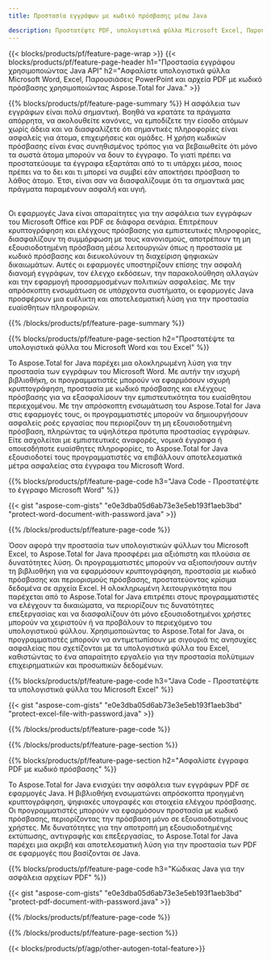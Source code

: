 ```yaml
---
title: Προστασία εγγράφων με κωδικό πρόσβασης μέσω Java 

description: Προστατέψτε PDF, υπολογιστικά φύλλα Microsoft Excel, Παρουσιάσεις PowerPoint και έγγραφα Word μέσω της εφαρμογής σας Java. Εφαρμόστε τον κωδικό πρόσβασης με ευκολία.
---
```


{{< blocks/products/pf/feature-page-wrap >}}
{{< blocks/products/pf/feature-page-header h1="Προστασία εγγράφου χρησιμοποιώντας Java API" h2="Ασφαλίστε υπολογιστικά φύλλα Microsoft Word, Excel, Παρουσιάσεις PowerPoint και αρχεία PDF με κωδικό πρόσβασης χρησιμοποιώντας Aspose.Total for Java." >}}

{{% blocks/products/pf/feature-page-summary %}}
Η ασφάλεια των εγγράφων είναι πολύ σημαντική. Βοηθά να κρατάτε τα πράγματα απόρρητα, να ακολουθείτε κανόνες, να εμποδίζετε την είσοδο ατόμων χωρίς άδεια και να διασφαλίζετε ότι σημαντικές πληροφορίες είναι ασφαλείς για άτομα, επιχειρήσεις και ομάδες. Η χρήση κωδικών πρόσβασης είναι ένας συνηθισμένος τρόπος για να βεβαιωθείτε ότι μόνο τα σωστά άτομα μπορούν να δουν το έγγραφο. Το γιατί πρέπει να προστατεύουμε τα έγγραφα εξαρτάται από το τι υπάρχει μέσα, ποιος πρέπει να το δει και τι μπορεί να συμβεί εάν αποκτήσει πρόσβαση το λάθος άτομο. Έτσι, είναι σαν να διασφαλίζουμε ότι τα σημαντικά μας πράγματα παραμένουν ασφαλή και υγιή. <br /><br />

Οι εφαρμογές Java είναι απαραίτητες για την ασφάλεια των εγγράφων του Microsoft Office και PDF σε διάφορα σενάρια. Επιτρέπουν κρυπτογράφηση και ελέγχους πρόσβασης για εμπιστευτικές πληροφορίες, διασφαλίζουν τη συμμόρφωση με τους κανονισμούς, αποτρέπουν τη μη εξουσιοδοτημένη πρόσβαση μέσω λειτουργιών όπως η προστασία με κωδικό πρόσβασης και διευκολύνουν τη διαχείριση ψηφιακών δικαιωμάτων. Αυτές οι εφαρμογές υποστηρίζουν επίσης την ασφαλή διανομή εγγράφων, τον έλεγχο εκδόσεων, την παρακολούθηση αλλαγών και την εφαρμογή προσαρμοσμένων πολιτικών ασφαλείας. Με την απρόσκοπτη ενσωμάτωση σε υπάρχοντα συστήματα, οι εφαρμογές Java προσφέρουν μια ευέλικτη και αποτελεσματική λύση για την προστασία ευαίσθητων πληροφοριών.

{{% /blocks/products/pf/feature-page-summary  %}}


{{% blocks/products/pf/feature-page-section  h2="Προστατέψτε τα υπολογιστικά φύλλα του Microsoft Word και του Excel" %}}

Το Aspose.Total for Java παρέχει μια ολοκληρωμένη λύση για την προστασία των εγγράφων του Microsoft Word. Με αυτήν την ισχυρή βιβλιοθήκη, οι προγραμματιστές μπορούν να εφαρμόσουν ισχυρή κρυπτογράφηση, προστασία με κωδικό πρόσβασης και ελέγχους πρόσβασης για να εξασφαλίσουν την εμπιστευτικότητα του ευαίσθητου περιεχομένου. Με την απρόσκοπτη ενσωμάτωση του Aspose.Total for Java στις εφαρμογές τους, οι προγραμματιστές μπορούν να δημιουργήσουν ασφαλείς ροές εργασίας που περιορίζουν τη μη εξουσιοδοτημένη πρόσβαση, πληρώντας τα υψηλότερα πρότυπα προστασίας εγγράφων. Είτε ασχολείται με εμπιστευτικές αναφορές, νομικά έγγραφα ή οποιεσδήποτε ευαίσθητες πληροφορίες, το Aspose.Total for Java εξουσιοδοτεί τους προγραμματιστές να επιβάλλουν αποτελεσματικά μέτρα ασφαλείας στα έγγραφα του Microsoft Word. <br />

{{% blocks/products/pf/feature-page-code h3="Java Code - Προστατέψτε το έγγραφο Microsoft Word" %}}

{{< gist "aspose-com-gists" "e0e3dba05d6ab73e3e5eb193f1aeb3bd" "protect-word-document-with-password.java" >}}

{{% /blocks/products/pf/feature-page-code  %}}

Όσον αφορά την προστασία των υπολογιστικών φύλλων του Microsoft Excel, το Aspose.Total for Java προσφέρει μια αξιόπιστη και πλούσια σε δυνατότητες λύση. Οι προγραμματιστές μπορούν να αξιοποιήσουν αυτήν τη βιβλιοθήκη για να εφαρμόσουν κρυπτογράφηση, προστασία με κωδικό πρόσβασης και περιορισμούς πρόσβασης, προστατεύοντας κρίσιμα δεδομένα σε αρχεία Excel. Η ολοκληρωμένη λειτουργικότητα που παρέχεται από το Aspose.Total for Java επιτρέπει στους προγραμματιστές να ελέγχουν τα δικαιώματα, να περιορίζουν τις δυνατότητες επεξεργασίας και να διασφαλίζουν ότι μόνο εξουσιοδοτημένοι χρήστες μπορούν να χειριστούν ή να προβάλουν το περιεχόμενο του υπολογιστικού φύλλου. Χρησιμοποιώντας το Aspose.Total for Java, οι προγραμματιστές μπορούν να αντιμετωπίσουν με σιγουριά τις ανησυχίες ασφαλείας που σχετίζονται με τα υπολογιστικά φύλλα του Excel, καθιστώντας το ένα απαραίτητο εργαλείο για την προστασία πολύτιμων επιχειρηματικών και προσωπικών δεδομένων.

{{% blocks/products/pf/feature-page-code h3="Java Code - Προστατέψτε τα υπολογιστικά φύλλα του Microsoft Excel" %}}

{{< gist "aspose-com-gists" "e0e3dba05d6ab73e3e5eb193f1aeb3bd" "protect-excel-file-with-password.java" >}}

{{% /blocks/products/pf/feature-page-code  %}}

{{% /blocks/products/pf/feature-page-section %}}

{{% blocks/products/pf/feature-page-section  h2="Ασφαλίστε έγγραφα PDF με κωδικό πρόσβασης" %}}

Το Aspose.Total for Java ενισχύει την ασφάλεια των εγγράφων PDF σε εφαρμογές Java. Η βιβλιοθήκη ενσωματώνει απρόσκοπτα προηγμένη κρυπτογράφηση, ψηφιακές υπογραφές και στοιχεία ελέγχου πρόσβασης. Οι προγραμματιστές μπορούν να εφαρμόσουν προστασία με κωδικό πρόσβασης, περιορίζοντας την πρόσβαση μόνο σε εξουσιοδοτημένους χρήστες. Με δυνατότητες για την αποτροπή μη εξουσιοδοτημένης εκτύπωσης, αντιγραφής και επεξεργασίας, το Aspose.Total for Java παρέχει μια ακριβή και αποτελεσματική λύση για την προστασία των PDF σε εφαρμογές που βασίζονται σε Java. <br />

{{% blocks/products/pf/feature-page-code h3="Κώδικας Java για την ασφάλεια αρχείων PDF" %}}

{{< gist "aspose-com-gists" "e0e3dba05d6ab73e3e5eb193f1aeb3bd" "protect-pdf-document-with-password.java" >}}

{{% /blocks/products/pf/feature-page-code  %}}

{{% /blocks/products/pf/feature-page-section %}}

{{< blocks/products/pf/agp/other-autogen-total-feature>}}